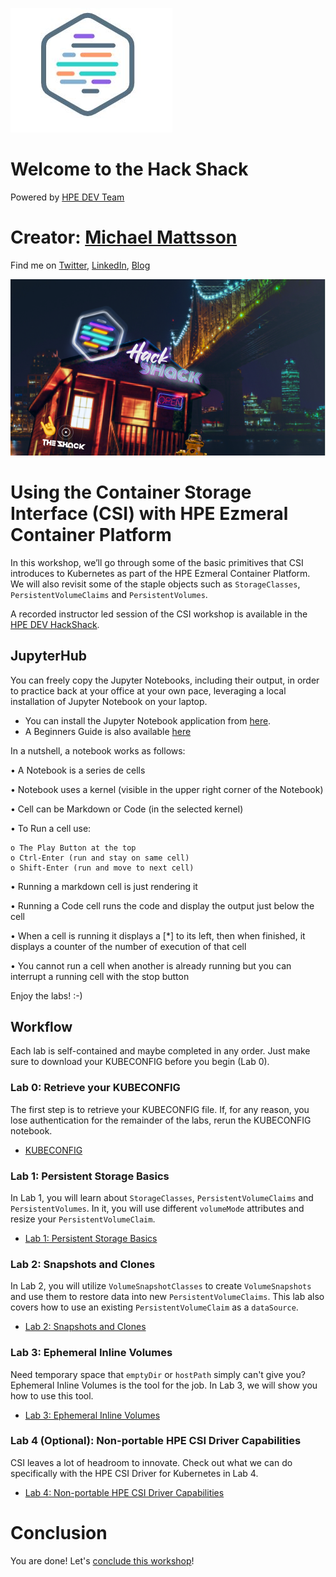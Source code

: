 ![HPEDEVlogo](Pictures/hpedevlogo-NB.JPG)

# Welcome to the Hack Shack

Powered by [HPE DEV Team](https://hpedev.io)

# Creator: [Michael Mattsson](mailto:michael.mattsson@hpe.com)

Find me on [Twitter](https://twitter.com/datamattsson), [LinkedIn](https://www.linkedin.com/in/michael.mattsson), [Blog](https://datamattsson.io) 

<p align="center">
  <img src="Pictures/hackshackdisco.png">
</p>

# Using the Container Storage Interface (CSI) with HPE Ezmeral Container Platform

In this workshop, we’ll go through some of the basic primitives that CSI introduces to Kubernetes as part of the HPE Ezmeral Container Platform. We will also revisit some of the staple objects such as `StorageClasses`, `PersistentVolumeClaims` and `PersistentVolumes`. 

A recorded instructor led session of the CSI workshop is available in the [HPE DEV HackShack](https://hackshack.hpedev.io/replays/2).

## JupyterHub

You can freely copy the Jupyter Notebooks, including their output, in order to practice back at your office at your own pace, leveraging a local installation of Jupyter Notebook on your laptop.

- You can install the Jupyter Notebook application from [here](https://jupyter.org/install). 
- A Beginners Guide is also available [here](https://jupyter-notebook-beginner-guide.readthedocs.io/en/latest/what_is_jupyter.html)

In a nutshell, a notebook works as follows:

• A Notebook is a series de cells

• Notebook uses a kernel (visible in the upper right corner of the Notebook)

• Cell can be Markdown or Code (in the selected kernel)

• To Run a cell use:

    o The Play Button at the top
    o Ctrl-Enter (run and stay on same cell)
    o Shift-Enter (run and move to next cell)
    
• Running a markdown cell is just rendering it

• Running a Code cell runs the code and display the output just below the cell

• When a cell is running it displays a [*] to its left, then when finished, it displays a counter of the number of execution of that cell

• You cannot run a cell when another is already running but you can interrupt a running cell with the stop button


Enjoy the labs! :-)

## Workflow

Each lab is self-contained and maybe completed in any order. Just make sure to download your KUBECONFIG before you begin (Lab 0).

### Lab 0: Retrieve your KUBECONFIG

The first step is to retrieve your KUBECONFIG file. If, for any reason, you lose authentication for the remainder of the labs, rerun the KUBECONFIG notebook.

* [KUBECONFIG](Z-WKSHP-CSI-KUBECONFIG.ipynb)

### Lab 1: Persistent Storage Basics

In Lab 1, you will learn about `StorageClasses`, `PersistentVolumeClaims` and `PersistentVolumes`. In it, you will use different `volumeMode` attributes and resize your `PersistentVolumeClaim`.

* [Lab 1: Persistent Storage Basics](1-WKSHP-CSI-Basics.ipynb)

### Lab 2: Snapshots and Clones

In Lab 2, you will utilize `VolumeSnapshotClasses` to create `VolumeSnapshots` and use them to restore data into new `PersistentVolumeClaims`. This lab also covers how to use an existing `PersistentVolumeClaim` as a `dataSource`.

* [Lab 2: Snapshots and Clones](2-WKSHP-CSI-DataManagement.ipynb)

### Lab 3: Ephemeral Inline Volumes

Need temporary space that `emptyDir` or `hostPath` simply can't give you? Ephemeral Inline Volumes is the tool for the job. In Lab 3, we will show you how to use this tool.

* [Lab 3: Ephemeral Inline Volumes](3-WKSHP-CSI-Inline.ipynb)

### Lab 4 (Optional): Non-portable HPE CSI Driver Capabilities

CSI leaves a lot of headroom to innovate. Check out what we can do specifically with the HPE CSI Driver for Kubernetes in Lab 4.

* [Lab 4: Non-portable HPE CSI Driver Capabilities](4-WKSHP-CSI-HPE.ipynb)

# Conclusion

You are done! Let's [conclude this workshop](5-WKSHP-CSI-Conclusion.ipynb)!
